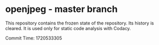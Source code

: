 # openjpeg - master branch

This repository contains the frozen state of the repository.
Its history is cleared. It is used only for static code
analysis with Codacy.

Commit Time: 1720533305